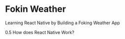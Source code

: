 # Fokin Weather

Learning React Native by Building a Foking Weather App

0.5 How does React Native Work? 
